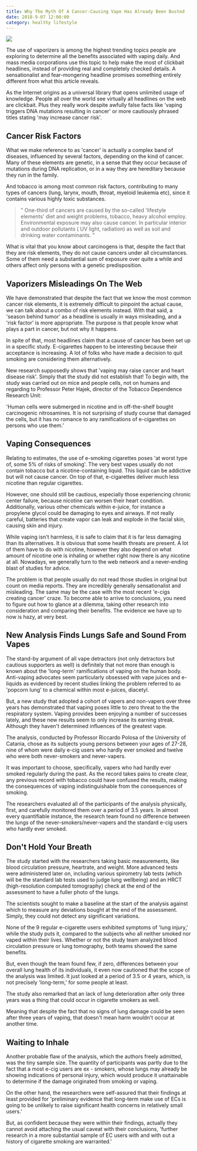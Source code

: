 ```yaml
---
title: Why The Myth Of A Cancer-Causing Vape Has Already Been Busted
date: 2018-9-07 12:00:00
category: healthy lifestyle
---
```


![](/images/3.jpg)

The use of vaporizers is among the highest trending topics people are exploring to determine all the benefits associated with vaping daily. And mass media corporations use this topic to help make the most of clickbait headlines, instead of providing real and completely checked details. A sensationalist and fear-mongering headline promises something entirely different from what this article reveals.

As the Internet origins as a universal library that opens unlimited usage of knowledge. People all over the world see virtually all headlines on the web are clickbait. Plus they really work despite awfully false facts like 'vaping triggers DNA mutations resulting in cancer' or more cautiously phrased titles stating 'may increase cancer risk'.

<!-- more -->

## Cancer Risk Factors

What we make reference to as 'cancer' is actually a complex band of diseases, influenced by several factors, depending on the kind of cancer. Many of these elements are genetic, in a sense that they occur because of mutations during DNA replication, or in a way they are hereditary because they run in the family.

And tobacco is among most common risk factors, contributing to many types of cancers (lung, larynx, mouth, throat, myeloid leukemia etc), since it contains various highly toxic substances.

<blockquote>
" One-third of cancers are caused by the so-called 'lifestyle elements' diet and weight problems, tobacco, heavy alcohol employ. Environmental exposure may also cause cancer. In particular interior and outdoor pollutants ( UV light, radiation) as well as soil and drinking water contaminants. "
</blockquote>

What is vital that you know about carcinogens is that, despite the fact that they are risk elements, they do not cause cancers under all circumstances. Some of them need a substantial sum of exposure over quite a while and others affect only persons with a genetic predisposition.

## Vaporizers Misleadings On The Web

We have demonstrated that despite the fact that we know the most common cancer risk elements, it is extremely difficult to pinpoint the actual cause, we can talk about a combo of risk elements instead. With that said, a 'season behind tumor' as a headline is usually in ways misleading, and a 'risk factor' is more appropriate. The purpose is that people know what plays a part in cancer, but not why it happens.

In spite of that, most headlines claim that a cause of cancer has been set up in a specific study. E-cigarettes happen to be interesting because their acceptance is increasing. A lot of folks who have made a decision to quit smoking are considering them alternatively.

New research supposedly shows that 'vaping may raise cancer and heart disease risk'. Simply that the study did not establish that! To begin with, the study was carried out on mice and people cells, not on humans and regarding to Professor Peter Hajek, director of the Tobacco Dependence Research Unit:

'Human cells were submerged in nicotine and in off-the-shelf bought carcinogenic nitrosamines. It is not surprising of study course that damaged the cells, but it has no romance to any ramifications of e-cigarettes on persons who use them.'

## Vaping Consequences

Relating to estimates, the use of e-smoking cigarettes poses 'at worst type of, some 5% of risks of smoking'. The very best vapes usually do not contain tobacco but a nicotine-containing liquid.  This liquid can be addictive but will not cause cancer. On top of that, e-cigarettes deliver much less nicotine than regular cigarettes.

However, one should still be cautious, especially those experiencing chronic center failure, because nicotine can worsen their heart condition. Additionally, various other chemicals within e-juice, for instance a propylene glycol could be damaging to eyes and airways. If not really careful, batteries that create vapor can leak and explode in the facial skin, causing skin and injury.

While vaping isn't harmless, it is safe to claim that it is far less damaging than its alternatives. It is obvious that some health threats are present. A lot of them have to do with nicotine, however they also depend on what amount of nicotine one is inhaling or whether right now there is any nicotine at all. Nowadays, we generally turn to the web network and a never-ending blast of studies for advice.

The problem is that people usually do not read those studies in original but count on media reports. They are incredibly generally sensationalist and misleading. The same may be the case with the most recent 'e-cigs creating cancer' craze. To become able to arrive to conclusions, you need to figure out how to glance at a dilemma, taking other research into consideration and comparing their benefits. The evidence we have up to now is hazy, at very best.

## New Analysis Finds Lungs Safe and Sound From Vapes

The stand-by argument of all vape detractors (not only detractors but cautious supporters as well) is definitely that not more than enough is known about the 'long-term' ramifications of vaping on the human body. Anti-vaping advocates seem particularly obsessed with vape juices and e-liquids as evidenced by recent studies linking the problem referred to as 'popcorn lung' to a chemical within most e-juices, diacetyl.  

But, a new study that adopted a cohort of vapers and non-vapers over three years has demonstrated that vaping poses little to zero threat to the the respiratory system. Vaping provides been enjoying a number of successes lately, and these new results seem to only increase its earning streak. Although they haven't determined influences of the greatest vape.

The analysis, conducted by Professor Riccardo Polosa of the University of Catania, chose as its subjects young persons between your ages of 27-28, nine of whom were daily e-cig users who hardly ever smoked and twelve who were both never-smokers and never-vapers.

It was important to choose, specifically, vapers who had hardly ever smoked regularly during the past. As the record takes pains to create clear, any previous record with tobacco could have confused the results, making the consequences of vaping indistinguishable from the consequences of smoking.

The researchers evaluated all of the participants of the analysis physically, first, and carefully monitored them over a period of 3.5 years. In almost every quantifiable instance, the research team found no difference between the lungs of the never-smokers/never-vapers and the standard e-cig users who hardly ever smoked.  

## Don't Hold Your Breath

The study started with the researchers taking basic measurements, like blood circulation pressure, heartrate, and weight. More advanced tests were administered later on, including various spirometry lab tests (which will be the standard lab tests used to judge lung wellbeing) and an HRCT (high-resolution computed tomography) check at the end of the assessment to have a fuller photo of the lungs.

The scientists sought to make a baseline at the start of the analysis against which to measure any deviations bought at the end of the assessment. Simply, they could not detect any significant variations.

None of the 9 regular e-cigarette users exhibited symptoms of 'lung injury,' while the study puts it, compared to the subjects who all neither smoked nor vaped within their lives. Whether or not the study team analyzed blood circulation pressure or lung tomography, both teams showed the same benefits.

But, even though the team found few, if zero, differences between your overall lung health of its individuals, it even now cautioned that the scope of the analysis was limited. It just looked at a period of 3.5 or 4 years, which, is not precisely 'long-term,' for some people at least.

The study also remarked that an lack of lung deterioration after only three years was a thing that could occur in cigarette smokers as well.

Meaning that despite the fact that no signs of lung damage could be seen after three years of vaping, that doesn't mean harm wouldn't occur at another time.

## Waiting to Inhale

Another probable flaw of the analysis, which the authors freely admitted, was the tiny sample size. The quantity of participants was partly due to the fact that a most e-cig users are ex - smokers, whose lungs may already be showing indications of personal injury, which would produce it unattainable to determine if the damage originated from smoking or vaping.

On the other hand, the researchers were self-assured that their findings at least provided for 'preliminary evidence that long-term make use of ECs is going to be unlikely to raise significant health concerns in relatively small users.'

But, as confident because they were within their findings, actually they cannot avoid attaching the usual caveat with their conclusions, 'further research in a more substantial sample of EC users with and with out a history of cigarette smoking are warranted.'
